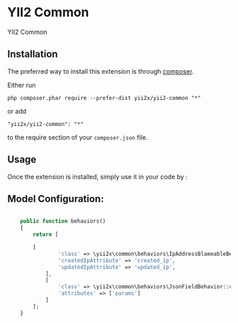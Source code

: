 YII2 Common
===========
YII2 Common

Installation
------------

The preferred way to install this extension is through [composer](http://getcomposer.org/download/).

Either run

```
php composer.phar require --prefer-dist yii2x/yii2-common "*"
```

or add

```
"yii2x/yii2-common": "*"
```

to the require section of your `composer.json` file.


Usage
-----

Once the extension is installed, simply use it in your code by  :


Model Configuration:
--------------------
```php

    public function behaviors()
    {
        return [           

	    [
                'class' => \yii2x\common\behaviors\IpAddressBlameableBehavior::className(),
                'createdIpAttribute' => 'created_ip',
                'updatedIpAttribute' => 'updated_ip',
            ],                       
            [
                'class' => \yii2x\common\behaviors\JsonFieldBehavior::className(),
                'attributes' => ['params']
            ]
        ];
    }

```